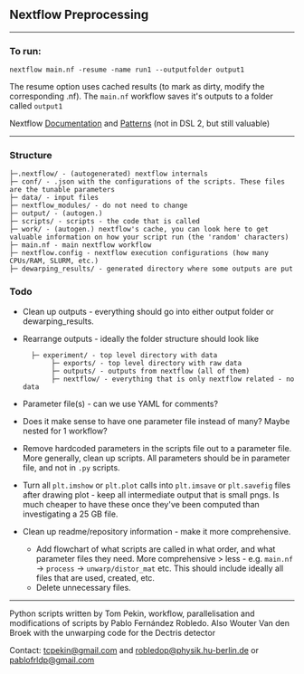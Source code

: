 ## Nextflow Preprocessing
___
### To run:
```
nextflow main.nf -resume -name run1 --outputfolder output1
```
The resume option uses cached results (to mark as dirty, modify the corresponding .nf).
The ```main.nf``` workflow saves it's outputs to a folder called ```output1``` 

Nextflow [Documentation](https://www.nextflow.io/docs/latest/) and [Patterns](https://nextflow-io.github.io/patterns/index.html) (not in DSL 2, but still valuable)
___
### Structure
```
├─.nextflow/ - (autogenerated) nextflow internals
├─ conf/ - .json with the configurations of the scripts. These files are the tunable parameters
├─ data/ - input files
├─ nextflow_modules/ - do not need to change
├─ output/ - (autogen.)
├─ scripts/ - scripts - the code that is called
├─ work/ - (autogen.) nextflow's cache, you can look here to get valuable information on how your script run (the 'random' characters)
├─ main.nf - main nextflow workflow
├─ nextflow.config - nextflow execution configurations (how many CPUs/RAM, SLURM, etc.)
├─ dewarping_results/ - generated directory where some outputs are put
```

### Todo

* Clean up outputs - everything should go into either output folder or dewarping_results. 
* Rearrange outputs - ideally the folder structure should look like
        
        ├─ experiment/ - top level directory with data
             ├─ exports/ - top level directory with raw data
             ├─ outputs/ - outputs from nextflow (all of them)
             ├─ nextflow/ - everything that is only nextflow related - no data

* Parameter file(s) - can we use YAML for comments? 
* Does it make sense to have one parameter file instead of many? Maybe nested for 1 workflow?
* Remove hardcoded parameters in the scripts file out to a parameter file. More generally, clean up scripts. All parameters should be in parameter file, and not in `.py` scripts. 
* Turn all `plt.imshow` or `plt.plot` calls into `plt.imsave` or `plt.savefig` files after drawing plot - keep all intermediate output that is small pngs. Is much cheaper to have these once they've been computed than investigating a 25 GB file. 
* Clean up readme/repository information - make it more comprehensive.
    * Add flowchart of what scripts are called in what order, and what parameter files they need. More comprehensive > less - e.g. `main.nf` -> `process` -> `unwarp/distor_mat` etc. This should include ideally all files that are used, created, etc. 
    * Delete unnecessary files. 

___
Python scripts written by Tom Pekin, workflow, parallelisation and modifications of scripts by Pablo Fernández Robledo. Also Wouter Van den Broek with the unwarping code for the Dectris detector

Contact: [tcpekin@gmail.com](mailto:tcpekin@gmail.com) and [robledop@physik.hu-berlin.de](mailto:robledop@physik.hu-berlin.de) or [pablofrldp@gmail.com](mailto:pablofrldp@gmail.com)
